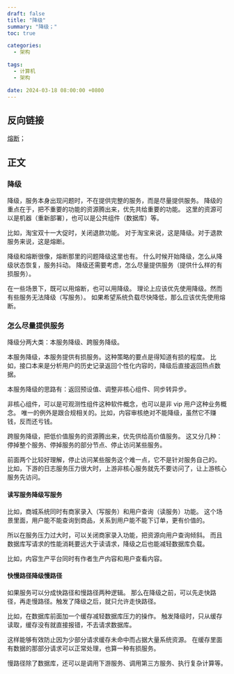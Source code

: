 ```yaml
---
draft: false
title: "降级"
summary: "降级；"
toc: true

categories:
  - 架构

tags:
  - 计算机
  - 架构

date: 2024-03-18 08:00:00 +0800
---
```


## 反向链接

[熔断](/计算机/架构/熔断)；

## 正文

### 降级

降级，服务本身出现问题时，不在提供完整的服务，而是尽量提供服务。
降级的重点在于，把不重要的功能的资源腾出来，优先共给重要的功能。
这里的资源可以是机器（重新部署），也可以是公共组件（数据库）等。

比如，淘宝双十一大促时，关闭退款功能。
对于淘宝来说，这是降级。对于退款服务来说，这是熔断。

降级和熔断很像，熔断那里的问题降级这里也有。
什么时候开始降级，怎么从降级状态恢复，服务抖动。
降级还需要考虑，怎么尽量提供服务（提供什么样的有损服务）。

在一些场景下，既可以用熔断，也可以用降级。
理论上应该优先使用降级。然而有些服务无法降级（写服务）。
如果希望系统负载尽快降低，那么应该优先使用熔断。

### 怎么尽量提供服务

降级分两大类：本服务降级、跨服务降级。

本服务降级，本服务提供有损服务。这种策略的要点是得知道有损的程度。
比如，接口本来是分析用户的历史记录返回个性化内容的，降级后直接返回热点数据。

本服务降级的思路有：返回预设值、调整非核心组件、同步转异步。

非核心组件，可以是可观测性组件这种软件概念，也可以是非 vip 用户这种业务概念。
唯一的例外是跟合规相关的。比如，内容审核绝对不能降级，虽然它不赚钱，反而还亏钱。

跨服务降级，把低价值服务的资源腾出来，优先供给高价值服务。
这又分几种：停掉整个服务、停掉服务的部分节点、停止访问某些服务。

前面两个比较好理解，停止访问某些服务这个难一点，它不是针对服务自己的。
比如，下游的日志服务压力很大时，上游非核心服务就先不要访问了，让上游核心服务先访问。

#### 读写服务降级写服务

比如，商城系统同时有商家录入（写服务）和用户查询（读服务）功能。
这个场景里面，用户能不能查询到商品，关系到用户能不能下订单，更有价值的。

所以在服务压力过大时，可以关闭商家录入功能，把资源向用户查询倾斜。
而且数据库写请求的性能消耗要远大于读请求，降级之后也能减轻数据库负载。

比如，内容生产平台同时有作者生产内容和用户查看内容。

#### 快慢路径降级慢路径

如果服务可以分成快路径和慢路径两种逻辑。
那么在降级之前，可以先走快路径，再走慢路径。触发了降级之后，就只允许走快路径。

比如，在数据库前面加一个缓存减轻数据库压力的操作。
触发降级时，只从缓存读取，缓存没有就直接报错，不去请求数据库。

这样能够有效防止因为少部分请求缓存未命中而占据大量系统资源。
在缓存里面有数据的那部分请求可以正常处理，也算一种有损服务。

慢路径除了数据库，还可以是调用下游服务、调用第三方服务、执行复杂计算等。
